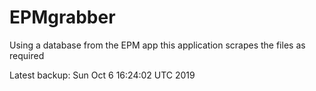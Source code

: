 # EPMgrabber
Using a database from the EPM app this application scrapes the files as required


Latest backup: Sun Oct 6 16:24:02 UTC 2019
